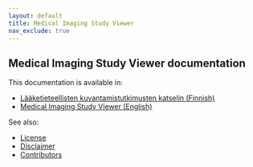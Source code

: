 ```yaml
---
layout: default
title: Medical Imaging Study Viewer
nav_exclude: true
---
```


## Medical Imaging Study Viewer documentation

This documentation is available in:
- [Lääketieteellisten kuvantamistutkimusten katselin (Finnish)](fi/)
- [Medical Imaging Study Viewer (English)](en/)

See also:
- [License](license/)
- [Disclaimer](disclaimer/)
- [Contributors](contributors/)
